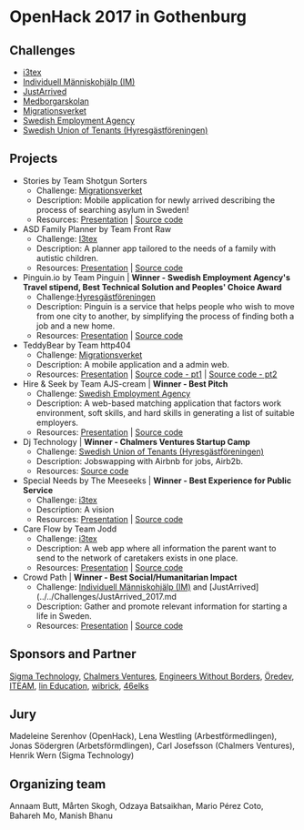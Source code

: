 # OpenHack 2017 in Gothenburg

## Challenges
* [i3tex](../../Challenges/i3tex_2017.md)
* [Individuell Människohjälp (IM)](../../Challenges/IM_2017.md)
* [JustArrived](../../Challenges/JustArrived_2017.md)
* [Medborgarskolan](../../Challenges/Medborgarskolan_2017.md)
* [Migrationsverket](../../Challenges/Migrationsverket_2017.md)
* [Swedish Employment Agency](../../Challenges/SwedishEmploymentAgency_2017b.md)
* [Swedish Union of Tenants (Hyresgästföreningen)](../../Challenges/SwedishTenantsUnion_2017.md)

## Projects
* Stories by Team Shotgun Sorters
  * Challenge: [Migrationsverket](../../Challenges/SwedishMigrationAgency_2017.md)
  * Description: Mobile application for newly arrived describing the process of searching asylum in Sweden!
  * Resources: [Presentation](Presentations/ShotgunSorters.pdf) | [Source code](https://github.com/OpenHackC4H/2017-Gothenburg-ShotgunSorters)
* ASD Family Planner by Team Front Raw
  * Challenge: [I3tex](../../Challenges/I3tex_2017.md)
  * Description: A planner app tailored to the needs of a family with autistic children.
  * Resources: [Presentation](Presentations/FrontRaw.pptx) | [Source code](https://github.com/OpenHackC4H/2017-Gothenburg-FrontRaw)
* Pinguin.io by Team Pinguin | **Winner - Swedish Employment Agency's Travel stipend, Best Technical Solution and Peoples' Choice Award**
  * Challenge:[Hyresgästföreningen](../../Challenges/Hyresgastforeningen_2017)
  * Description: Pinguin is a service that helps people who wish to move from one city to another, by simplifying the process of finding both a job and a new home.
  * Resources: [Presentation](Presentations/Pinguin.pdf) | [Source code](https://github.com/OpenHackC4H/2017-Gothenburg-Pinguin)
* TeddyBear by Team http404
  * Challenge: [Migrationsverket](../../Challenges/SwedishMigrationAgency_2017.md)
  * Description: A mobile application and a admin web.
  * Resources: [Presentation](Presentations/http404.pptx) | [Source code - pt1](https://github.com/OpenHackC4H/2017-Gothenburg-http404-MG2) | [Source code - pt2](https://github.com/OpenHackC4H/2017-Gothenburg-http404-db-api-admin)
* Hire & Seek by Team AJS-cream | **Winner - Best Pitch**
  * Challenge: [Swedish Employment Agency](../../Challenges/SwedishEmploymentAgency_2017b.md)
  * Description: A web-based matching application that factors work environment, soft skills, and hard skills in generating a list of suitable employers.
  * Resources: [Presentation](Presentations/HireAndSeek.pptx) | [Source code](https://github.com/OpenHackC4H/2017-Gothenburg-HireAndSeek)
* Dj Technology | **Winner - Chalmers Ventures Startup Camp**
  * Challenge: [Swedish Union of Tenants (Hyresgästföreningen)](../../Challenges/SwedishTenantsUnion_2017.md)
  * Description: Jobswapping with Airbnb for jobs, Airb2b.
  * Resources: [Source code](https://github.com/OpenHackC4H/2017-Gothenburg-DjTechnology)
* Special Needs by The Meeseeks | **Winner - Best Experience for Public Service**
  * Challenge: [i3tex](../../Challenges/i3tex_2017.md)
  * Description: A vision
  * Resources: [Presentation](Presentations/SpecialNeeds.pptx) | [Source code](https://github.com/OpenHackC4H/2017-Gothenburg-SpecialNeeds)
* Care Flow by Team Jodd
  * Challenge: [i3tex](../../Challenges/i3tex_2017.md)
  * Description: A web app where all information the parent want to send to the network of caretakers exists in one place.
  * Resources: [Presentation](Presentations/CareFlow.pptx) | [Source code](https://github.com/OpenHackC4H/2017-Gothenburg-CareFlow)
* Crowd Path | **Winner - Best Social/Humanitarian Impact**
  * Challenge: [Individuell Människohjälp (IM)](../../Challenges/IM_2017.md) and [JustArrived](../../Challenges/JustArrived_2017.md
  * Description: Gather and promote relevant information for starting a life in Sweden.
  * Resources: [Presentation]( https://prezi.com/view/30Ty1euUFruCUacjIBuk/) | [Source code](https://github.com/OpenHackC4H/2017-Gothenburg-Crowdpath)

## Sponsors and Partner
[Sigma Technology](http://sigmatechnology.se/), [Chalmers Ventures](http://www.chalmersventures.com/), [Engineers Without Borders](http://www.ingenjorerutangranser.se/), [Öredev](http://www.oredev.org/2017), [ITEAM](https://iteam.se/), [lin Education](http://lineducation.se/), [wibrick](http://wibrick.se/), [46elks](https://46elks.com/)

## Jury
Madeleine Serenhov (OpenHack), Lena Westling (Arbestförmedlingen), Jonas Södergren (Arbetsförmdlingen), Carl Josefsson (Chalmers Ventures), Henrik Wern (Sigma Technology)

## Organizing team
Annaam Butt, Mårten Skogh, Odzaya Batsaikhan, Mario Pérez Coto, Bahareh Mo, Manish Bhanu
